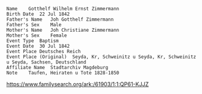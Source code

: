     Name	Gotthelf Wilhelm Ernst Zimmermann
    Birth Date	22 Jul 1842
    Father's Name	Joh Gotthelf Zimmermann
    Father's Sex	Male
    Mother's Name	Joh Christiane Zimmermann
    Mother's Sex	Female
    Event Type	Baptism
    Event Date	30 Jul 1842
    Event Place	Deutsches Reich
    Event Place (Original)	Seyda, Kr, Schweinitz u Seyda, Kr, Schweinitz u Seyda, Sachsen, Deutschland
    Affiliate Name	Stadtarchiv Magdeburg
    Note	Taufen, Heiraten u Tote 1828-1850

https://www.familysearch.org/ark:/61903/1:1:QP61-KJJZ

